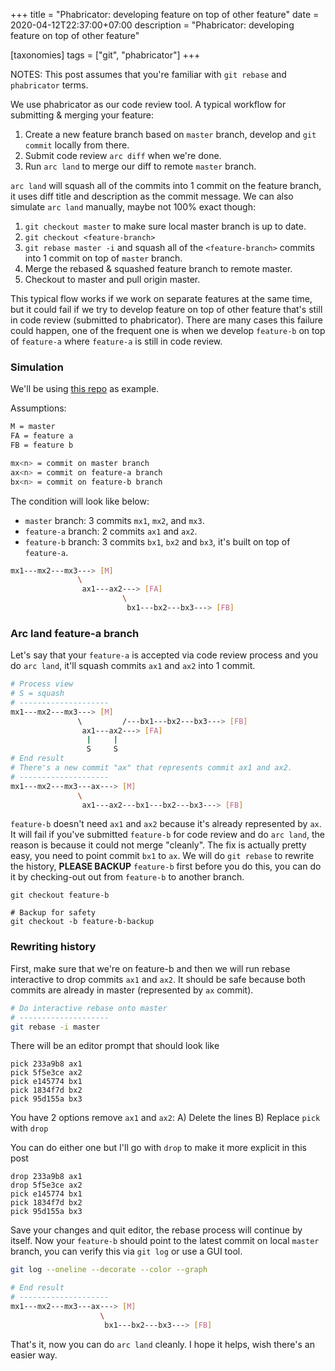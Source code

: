 +++
title = "Phabricator: developing feature on top of other feature"
date = 2020-04-12T22:37:00+07:00
description = "Phabricator: developing feature on top of other feature"

[taxonomies]
tags = ["git", "phabricator"]
+++

NOTES: This post assumes that you're familiar with `git rebase` and `phabricator` terms.

We use phabricator as our code review tool. A typical workflow for submitting & merging your feature:
1. Create a new feature branch based on `master` branch, develop and `git commit` locally from there.
2. Submit code review `arc diff` when we're done.
3. Run `arc land` to merge our diff to remote `master` branch.

`arc land` will squash all of the commits into 1 commit on the feature branch, it uses diff title and description as the commit message. We can also simulate `arc land` manually, maybe not 100% exact though:
1. `git checkout master` to make sure local master branch is up to date.
2. `git checkout <feature-branch>`
3. `git rebase master -i` and squash all of the `<feature-branch>` commits into 1 commit on top of `master` branch.
4. Merge the rebased & squashed feature branch to remote master.
5. Checkout to master and pull origin master.

This typical flow works if we work on separate features at the same time, but it could fail if we try to develop feature on top of other feature that's still in code review (submitted to phabricator). There are many cases this failure could happen, one of the frequent one is when we develop `feature-b` on top of `feature-a` where `feature-a` is still in code review.

### Simulation
We'll be using [this repo](https://github.com/sendyhalim/phabricator-developing-feature-on-top-of-other-feature-code) as example.

Assumptions:

```bash
M = master
FA = feature a
FB = feature b

mx<n> = commit on master branch
ax<n> = commit on feature-a branch
bx<n> = commit on feature-b branch
```

The condition will look like below:
* `master` branch: 3 commits `mx1`, `mx2`, and `mx3`.
* `feature-a` branch: 2 commits `ax1` and `ax2`.
* `feature-b` branch: 3 commits `bx1`, `bx2` and `bx3`, it's  built on top of `feature-a`.

```bash
mx1---mx2---mx3---> [M]
               \
                ax1---ax2---> [FA]
                         \
                          bx1---bx2---bx3---> [FB]
```

### Arc land feature-a branch
Let's say that your `feature-a` is accepted via code review process and you do `arc land`, it'll squash commits `ax1` and `ax2` into 1 commit.

```bash
# Process view
# S = squash
# --------------------
mx1---mx2---mx3---> [M]
               \         /---bx1---bx2---bx3---> [FB]
                ax1---ax2---> [FA]
                 |     |
                 S     S
# End result
# There's a new commit "ax" that represents commit ax1 and ax2.
# --------------------
mx1---mx2---mx3---ax---> [M]
               \
                ax1---ax2---bx1---bx2---bx3---> [FB]
```

`feature-b` doesn't need `ax1` and `ax2` because it's already represented by `ax`. It will fail if you've submitted `feature-b` for code review and do `arc land`, the reason is because it could not merge "cleanly". The fix is actually pretty easy, you need to point commit `bx1` to `ax`. We will do `git rebase` to rewrite the history, **PLEASE BACKUP** `feature-b` first before you do this, you can do it by checking-out out from `feature-b` to another branch.

```
git checkout feature-b

# Backup for safety
git checkout -b feature-b-backup
```

### Rewriting history
First, make sure that we're on feature-b and then we will run rebase interactive to drop commits `ax1` and `ax2`.
It should be safe because both commits are already in master (represented by `ax` commit).
```bash
# Do interactive rebase onto master
# --------------------
git rebase -i master
```

There will be an editor prompt that should look like
```gitrebase
pick 233a9b8 ax1
pick 5f5e3ce ax2
pick e145774 bx1
pick 1834f7d bx2
pick 95d155a bx3
```

You have 2 options remove `ax1` and `ax2`:
A) Delete the lines
B) Replace `pick` with `drop`

You can do either one but I'll go with `drop` to make it more explicit in this post
```gitrebase
drop 233a9b8 ax1
drop 5f5e3ce ax2
pick e145774 bx1
pick 1834f7d bx2
pick 95d155a bx3
```

Save your changes and quit editor, the rebase process will continue by itself.
Now your `feature-b` should point to the latest commit on local `master` branch, you can verify this via `git log` or use a GUI tool.
```bash
git log --oneline --decorate --color --graph

# End result
# --------------------
mx1---mx2---mx3---ax---> [M]
                    \
                     bx1---bx2---bx3---> [FB]
```

That's it, now you can do `arc land` cleanly. I hope it helps, wish there's an easier way.
